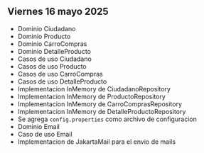 ## Viernes 16 mayo 2025

- Dominio Ciudadano
- Dominio Producto
- Dominio CarroCompras
- Dominio DetalleProducto
- Casos de uso Ciudadano
- Casos de uso Producto
- Casos de uso CarroCompras
- Casos de uso DetalleProducto
- Implementacion InMemory de CiudadanoRepository
- Implementacion InMemory de ProductoRepository
- Implementacion InMemory de CarroComprasRepository
- Implementacion InMemory de DetalleProductoRepository
- Se agrega `config.properties` como archivo de configuracion
- Dominio Email
- Caso de uso Email
- Implementacion de JakartaMail para el envio de mails